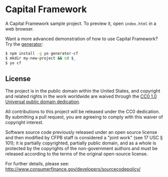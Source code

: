 # Capital Framework

A Capital Framework sample project.
To preview it, open `index.html` in a web browser.

Want a more advanced demonstration of how to use Capital Framework?
Try the [generator](http://cfpb.github.io/capital-framework/getting-started/#using-the-generator):

```sh
$ npm install -g yo generator-cf
$ mkdir my-new-project && cd $_
$ yo cf
```

## License

The project is in the public domain within the United States, and
copyright and related rights in the work worldwide are waived through
the [CC0 1.0 Universal public domain dedication](http://creativecommons.org/publicdomain/zero/1.0/).

All contributions to this project will be released under the CC0
dedication. By submitting a pull request, you are agreeing to comply
with this waiver of copyright interest.

Software source code previously released under an open source license and then modified by CFPB staff is considered a "joint work" (see 17 USC § 101); it is partially copyrighted, partially public domain, and as a whole is protected by the copyrights of the non-government authors and must be released according to the terms of the original open-source license.

For further details, please see: http://www.consumerfinance.gov/developers/sourcecodepolicy/
